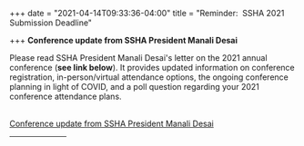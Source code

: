 +++
date = "2021-04-14T09:33:36-04:00"
title = "Reminder:  SSHA 2021 Submission Deadline"

+++
**Conference update from SSHA President Manali Desai** 

Please read SSHA President Manali Desai's letter on the 2021 annual conference (**see link below**). It provides updated information on conference registration, in-person/virtual attendance options, the ongoing conference planning in light of COVID, and a poll question regarding your 2021 conference attendance plans.

<br /><a href="https://ssha.org/news/" target="_blank">Conference update from SSHA President Manali Desai</a>
<br /><hr width="100">
